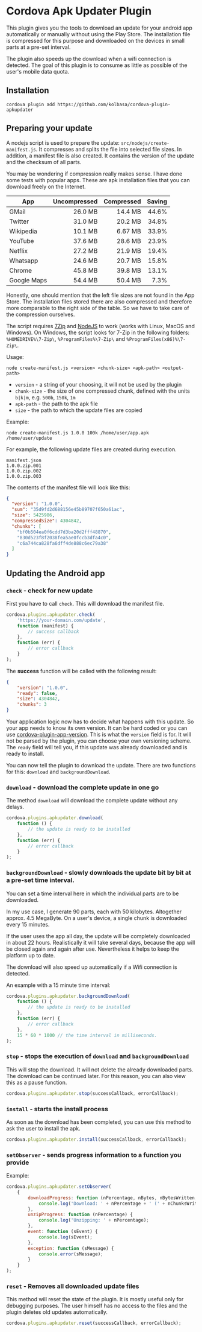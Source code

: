 # Cordova Apk Updater Plugin

This plugin gives you the tools to download an update for your android app automatically or manually without using the Play Store.
The installation file is compressed for this purpose and downloaded on the devices in small parts at a pre-set interval.

The plugin also speeds up the download when a wifi connection is detected. The goal of this plugin is to consume as little as possible of the user's mobile data quota.

## Installation

    cordova plugin add https://github.com/kolbasa/cordova-plugin-apkupdater

## Preparing your update

A nodejs script is used to prepare the update: `src/nodejs/create-manifest.js`. It compresses and splits the file into selected file sizes.
In addition, a manifest file is also created. It contains the version of the update and the checksum of all parts.

You may be wondering if compression really makes sense. I have done some tests with popular apps.
These are apk installation files that you can download freely on the Internet.


| App         | Uncompressed  | Compressed | Saving  |
|------------ |-------------: | ---------: | ------: |
| GMail       | 26.0 MB       | 14.4 MB    | 44.6%   |
| Twitter     | 31.0 MB       | 20.2 MB    | 34.8%   |
| Wikipedia   | 10.1 MB       | 6.67 MB    | 33.9%   |
| YouTube     | 37.6 MB       | 28.6 MB    | 23.9%   |
| Netflix     | 27.2 MB       | 21.9 MB    | 19.4%   |
| Whatsapp    | 24.6 MB       | 20.7 MB    | 15.8%   |
| Chrome      | 45.8 MB       | 39.8 MB    | 13.1%   |
| Google Maps | 54.4 MB       | 50.4 MB    | 7.3%    |

Honestly, one should mention that the left file sizes are not found in the App Store. 
The installation files stored there are also compressed and therefore more comparable to the right side of the table.
So we have to take care of the compression ourselves.

The script requires [7Zip](https://www.7-zip.org/) and [NodeJS](https://nodejs.org) to work (works with Linux, MacOS and Windows).
On Windows, the script looks for 7-Zip in the following folders: `%HOMEDRIVE%\7-Zip\`, `%ProgramFiles%\7-Zip\` and `%ProgramFiles(x86)%\7-Zip\`.

Usage: 

    node create-manifest.js <version> <chunk-size> <apk-path> <output-path>

* `version` - a string of your choosing, it will not be used by the plugin
* `chunk-size` - the size of one compressed chunk, defined with the units `b|k|m`, e.g. `500b`, `150k`, `1m`
* `apk-path` - the path to the apk file
* `size` - the path to which the update files are copied

Example:

    node create-manifest.js 1.0.0 100k /home/user/app.apk /home/user/update

For example, the following update files are created during execution.

    manifest.json
    1.0.0.zip.001
    1.0.0.zip.002
    1.0.0.zip.003

The contents of the manifest file will look like this:

```json
{
  "version": "1.0.0",
  "sum": "35d9fd2d688156e45b89707f650a61ac",
  "size": 5425986,
  "compressedSize": 4304842,
  "chunks": [
    "bf0b504ea0f6cdd7d3ba20d2fff48870",
    "830d523f8f2038fea5ae0fccb3dfa4c0",
    "c6a744ca828fa6dff4de888c6ec79a38"
  ]
}
```

## Updating the Android app

### `check` - check for new update

First you have to call `check`. This will download the manifest file.

```js
cordova.plugins.apkupdater.check(
    'https://your-domain.com/update',
    function (manifest) {
        // success callback
    },
    function (err) {
        // error callback
    }
);
```

The **success** function will be called with the following result:
```json
{
    "version": "1.0.0",
    "ready": false,
    "size": 4304842,
    "chunks": 3
}
```

Your application logic now has to decide what happens with this update. So your app needs to know its own version.
It can be hard coded or you can use [cordova-plugin-app-version](https://github.com/whiteoctober/cordova-plugin-app-version).
This is what the `version` field is for. It will not be parsed by the plugin, you can choose your own versioning scheme.
The `ready` field will tell you, if this update was already downloaded and is ready to install.

You can now tell the plugin to download the update. There are two functions for this: `download` and `backgroundDownload`.

### `download` - download the complete update in one go

The method `download` will download the complete update without any delays.

```js
cordova.plugins.apkupdater.download(
    function () { 
        // the update is ready to be installed
    },
    function (err) {
        // error callback
    }
);
```

### `backgroundDownload` - slowly downloads the update bit by bit at a pre-set time interval.

You can set a time interval here in which the individual parts are to be downloaded.

In my use case, I generate 90 parts, each with 50 kilobytes. Altogether approx. 4.5 MegaByte.
On a user's device, a single chunk is downloaded every 15 minutes. 

If the user uses the app all day, the update will be completely downloaded in about 22 hours.
Realistically it will take several days, because the app will be closed again and again after use.
Nevertheless it helps to keep the platform up to date.

The download will also speed up automatically if a Wifi connection is detected.

An example with a 15 minute time interval:
```js
cordova.plugins.apkupdater.backgroundDownload(
    function () {
        // the update is ready to be installed
    },
    function (err) {
        // error callback
    },
    15 * 60 * 1000 // the time interval in milliseconds.
);
```

### `stop` - stops the execution of `download` and `backgroundDownload`

This will stop the download. It will not delete the already downloaded parts. 
    The download can be continued later. For this reason, you can also view this as a pause function.

```js
cordova.plugins.apkupdater.stop(successCallback, errorCallback);
```
    
### `install` - starts the install process

As soon as the download has been completed, you can use this method to ask the user to install the apk.

```js
cordova.plugins.apkupdater.install(successCallback, errorCallback);
```

### `setObserver` - sends progress information to a function you provide

Example:
```js
cordova.plugins.apkupdater.setObserver(
    {
        downloadProgress: function (nPercentage, nBytes, nBytesWritten, nChunks, nChunksWritten) {
            console.log('Download: ' + nPercentage + ' (' + nChunksWritten + '/' + nChunks + ')');
        },
        unzipProgress: function (nPercentage) {
            console.log('Unzipping: ' + nPercentage);
        },
        event: function (sEvent) {
            console.log(sEvent);
        },
        exception: function (sMessage) {
            console.error(sMessage);
        }
    }
);
```

### `reset` - Removes all downloaded update files

This method will reset the state of the plugin. It is mostly useful only for debugging purposes.
The user himself has no access to the files and the plugin deletes old updates automatically.

```js
cordova.plugins.apkupdater.reset(successCallback, errorCallback);
```

